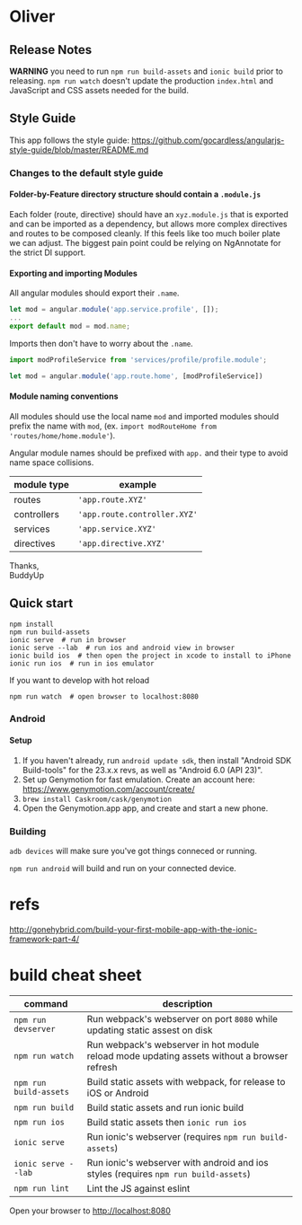 # Oliver

## Release Notes
**WARNING** you need to run `npm run build-assets` and `ionic build` prior to releasing. `npm run watch` doesn't update the production `index.html` and JavaScript and CSS assets needed for the build.  

## Style Guide

This app follows the style guide: https://github.com/gocardless/angularjs-style-guide/blob/master/README.md

### Changes to the default style guide

#### Folder-by-Feature directory structure should contain a `.module.js`
Each folder (route, directive) should have an `xyz.module.js` that is exported and can be imported as a dependency, but allows more complex directives and routes to be composed cleanly. If this feels like too much boiler plate we can adjust. The biggest pain point could be relying on NgAnnotate for the strict DI support.

#### Exporting and importing Modules
All angular modules should export their `.name`.

```js
let mod = angular.module('app.service.profile', []);
...
export default mod = mod.name;
```

Imports then don't have to worry about the `.name`.

```js
import modProfileService from 'services/profile/profile.module';

let mod = angular.module('app.route.home', [modProfileService])
```

#### Module naming conventions 
All modules should use the local name `mod` and imported modules should prefix the name with `mod`, (ex. `import modRouteHome from 'routes/home/home.module'`).

Angular module names should be prefixed with `app.` and their type to avoid name space collisions. 

| module type | example |
| ---- | ---- |
| routes | `'app.route.XYZ'` |
| controllers| `'app.route.controller.XYZ'` |
| services| `'app.service.XYZ'` |
| directives| `'app.directive.XYZ'` |

Thanks,  
BuddyUp

## Quick start
    npm install
    npm run build-assets
    ionic serve  # run in browser
    ionic serve --lab  # run ios and android view in browser
    ionic build ios  # then open the project in xcode to install to iPhone
    ionic run ios  # run in ios emulator

If you want to develop with hot reload

    npm run watch  # open browser to localhost:8080

### Android

#### Setup

1. If you haven't already, run `android update sdk`, then install "Android SDK Build-tools" for the 23.x.x revs, as well as "Android 6.0 (API 23)".
2. Set up Genymotion for fast emulation.  Create an account here: https://www.genymotion.com/account/create/
3. `brew install Caskroom/cask/genymotion`
4. Open the Genymotion.app app, and create and start a new phone.

### Building

`adb devices` will make sure you've got things conneced or running.

`npm run android` will build and run on your connected device.


# refs

http://gonehybrid.com/build-your-first-mobile-app-with-the-ionic-framework-part-4/


# build cheat sheet

| command | description | 
| ---- | ----- |
| `npm run devserver` | Run webpack's webserver on port `8080` while updating static assest on disk |
| `npm run watch` | Run webpack's webserver in hot module reload mode updating assets without a browser refresh |
| `npm run build-assets` | Build static assets with webpack, for release to iOS or Android |
| `npm run build` | Build static assets and run ionic build |
| `npm run ios` | Build static assets then `ionic run ios`  |
| `ionic serve` | Run ionic's webserver (requires `npm run build-assets`) |
| `ionic serve --lab` | Run ionic's webserver with android and ios styles (requires `npm run build-assets`) |
| `npm run lint` | Lint the JS against eslint |


Open your browser to [http://localhost:8080](http://localhost:8080)
